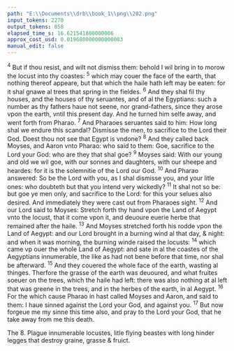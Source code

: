 ```yaml
---
path: "E:\\Documents\\drb\\book_1\\png\\202.png"
input_tokens: 2270
output_tokens: 858
elapsed_time_s: 16.621541800000006
approx_cost_usd: 0.019680000000000003
manual_edit: false
---
```

<sup>4</sup> But if thou resist, and wilt not dismiss them: behold I wil bring in to morow the locust into thy coastes: <sup>5</sup> which may couer the face of the earth, that nothing thereof appeare, but that which the haile hath left may be eaten: for it shal gnawe al trees that spring in the fieldes. <sup>6</sup> And they shal fil thy houses, and the houses of thy seruantes, and of al the Egyptians: such a number as thy fathers haue not seene, nor grand-fathers, since they arose vpon the earth, vntil this present day. And he turned him selfe away, and went forth from Pharao. <sup>7</sup> And Pharaoes seruantes said to him: How long shal we endure this scandal? Dismisse the men, to sacrifice to the Lord their God. Doest thou not see that Egypt is vndone? <sup>8</sup> And they called back Moyses, and Aaron vnto Pharao: who said to them: Goe, sacrifice to the Lord your God: who are they that shal goe? <sup>9</sup> Moyses said: With our young and old we wil goe, with our sonnes and daughters, with our sheepe and heardes: for it is the solemnitie of the Lord our God. <sup>10</sup> And Pharao answered: So be the Lord with you, as I shal dismisse you, and your litle ones: who doubteth but that you intend very wickedly? <sup>11</sup> It shal not so be: but goe ye men only, and sacrifice to the Lord: for this your selues also desired. And immediately they were cast out from Pharaoes sight. <sup>12</sup> And our Lord said to Moyses: Stretch forth thy hand vpon the Land of Aegypt vnto the locust, that it come vpon it, and deuoure euerie herbe that remained after the haile. <sup>13</sup> And Moyses stretched forth his rodde vpon the Land of Aegypt: and our Lord brought in a burning wind al that day, & night: and when it was morning, the burning winde raised the locusts: <sup>14</sup> which came vp ouer the whole Land of Aegypt: and sate in al the coastes of the Aegyptians innumerable, the like as had not bene before that time, nor shal be afterward. <sup>15</sup> And they couered the whole face of the earth, wasting al thinges. Therfore the grasse of the earth was deuoured, and what fruites soeuer on the trees, which the haile had left: there was also nothing at al left that was greene in the trees, and in the herbes of the earth, in al Aegypt. <sup>16</sup> For the which cause Pharao in hast called Moyses and Aaron, and said to them: I haue sinned against the Lord your God, and against you. <sup>17</sup> But now forgeue me my sinne this time also, and pray to the Lord your God, that he take away from me this death.

<aside>The 8. Plague innumerable locustes, litle flying beastes with long hinder legges that destroy graine, grasse & fruict.</aside>

[^1]: 25. s. Greg. li. 31. c. 10. Moral.

[^2]: Because Gods seruants may not temporize in religion, pa-tience migh-tly chargeth them to haue bad in-tentions.